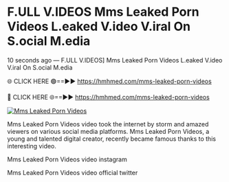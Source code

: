 # F.ULL V.IDEOS Mms Leaked Porn Videos L.eaked V.ideo V.iral On S.ocial M.edia

10 seconds ago — F.ULL V.IDEOS] Mms Leaked Porn Videos L.eaked V.ideo V.iral On S.ocial M.edia

🌐 CLICK HERE 🟢==►► https://hmhmed.com/mms-leaked-porn-videos

🔴 CLICK HERE 🌐==►► https://hmhmed.com/mms-leaked-porn-videos

[![Mms Leaked Porn Videos](https://i.imgur.com/dJHk4Zq.gif)](https://hmhmed.com/mms-leaked-porn-videos)

Mms Leaked Porn Videos video took the internet by storm and amazed viewers on various social media platforms. Mms Leaked Porn Videos, a young and talented digital creator, recently became famous thanks to this interesting video.

Mms Leaked Porn Videos video instagram

Mms Leaked Porn Videos video official twitter